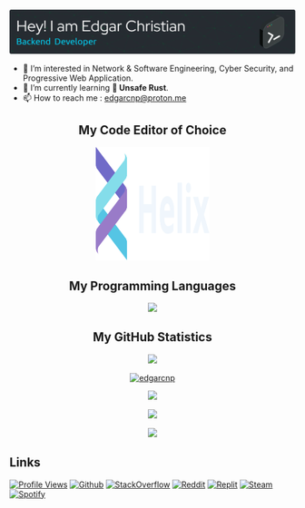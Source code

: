# 
<p align="center">
<img src="https://raw.githubusercontent.com/edgarcnp/edgarcnp/main/header.png">
</p>

- 👀 I’m interested in Network & Software Engineering, Cyber Security, and Progressive Web Application.
- 🌱 I’m currently learning **🦀 Unsafe Rust**.
- 📫 How to reach me : edgarcnp@proton.me

<h2 align="center">My Code Editor of Choice</h2>
<p align="center">
  <a href="https://github.com/helix-editor/helix" target="_blank">
    <img src="https://raw.githubusercontent.com/helix-editor/helix/master/logo_dark.svg" alt="Helix Editor" width="200" height="200">
  </a>
</p>
  
<h2 align="center">My Programming Languages</h2>
<p align="center">
<img src="https://skillicons.dev/icons?i=rust,wasm,c,cpp,go,lua,py">
</p>

<h2 align="center">My GitHub Statistics</h2>
<p align="center">
<img src="https://streak-stats.demolab.com?user=edgarcnp&theme=tokyonight&hide_border=true&date_format=M%20j%5B%2C%20Y%5D&mode=weekly&fire=EB0000&stroke=B98CEB&currStreakNum=EB0000">
</p>

<p align="center">
<a href="https://github.com/ryo-ma/github-profile-trophy">
<img src="https://github-profile-trophy.vercel.app/?username=edgarcnp&theme=tokyonight&no-frame=true&column=3&margin-w=15&margin-h=15" alt="edgarcnp" />
</a>
</p>

<p align="center">
<img src="(https://raw.githubusercontent.com/edgarcnp/github-stats/master/generated/overview.svg#gh-dark-mode-only)">
</p>

<p align="center">
<img src="https://raw.githubusercontent.com/edgarcnp/github-stats/master/generated/languages.svg#gh-dark-mode-only">
</p>

<p align="center">
<img src="https://spotify-github-profile.vercel.app/api/view?uid=christian.edgar&cover_image=false&theme=default&show_offline=true&background_color=121212&interchange=true&bar_color=53b14f&bar_color_cover=false">
</p>

## Links
[![Profile Views](https://komarev.com/ghpvc/?username=edgarcnp&label=Profile%20views&color=0e75b6&style=flat)](https://www.github.com/edgarcnp)
[![Github](https://img.shields.io/badge/GitHub-100000?style=flat&logo=github&logoColor=white)](https://www.github.com/edgarcnp)
[![StackOverflow](https://stackoverflow-badge.onrender.com/api/StackOverflowBadge/13663851)](https://stackoverflow.com/users/13663851/pecorinodev)
[![Reddit](https://img.shields.io/badge/Reddit-FF4500?style=flat&logo=reddit&logoColor=white)](https://www.reddit.com/user/Pecorino-Romano)
[![Replit](https://img.shields.io/badge/replit-667881?style=flat&logo=replit&logoColor=white)](https://replit.com/@edgarcnp)
[![Steam](https://img.shields.io/badge/Steam-000000?style=flat&logo=steam&logoColor=white)](https://steamcommunity.com/id/officialedgarc)
[![Spotify](https://img.shields.io/badge/Spotify-1ED760?&style=flat&logo=spotify&logoColor=white)](https://open.spotify.com/user/christian.edgar?si=501ec8cf3bf34cf5)

<!---
edgarcnp/edgarcnp is a ✨ special ✨ repository because its `README.md` (this file) appears on your GitHub profile.
You can click the Preview link to take a look at your changes.
--->
